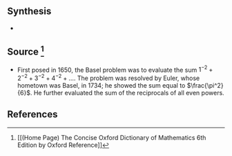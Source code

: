 ## Synthesis
- 
## Source [^1]
- First posed in 1650, the Basel problem was to evaluate the sum $1^{-2}+2^{-2}+3^{-2}+4^{-2}+....$ The problem was resolved by Euler, whose hometown was Basel, in 1734; he showed the sum equal to $\frac{\pi^2}{6}$. He further evaluated the sum of the reciprocals of all even powers. 
## References

[^1]: [[(Home Page) The Concise Oxford Dictionary of Mathematics 6th Edition by Oxford Reference]]
